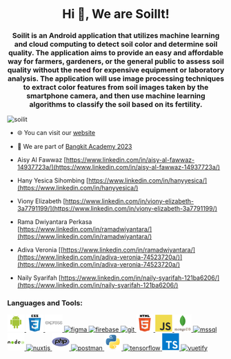 <h1 align="center">Hi 👋, We are SoilIt!</h1>
<h3 align="center">Soilit is an Android application that utilizes machine learning and cloud computing to detect soil color and determine soil quality. The application aims to provide an easy and affordable way for farmers, gardeners, or the general public to assess soil quality without the need for expensive equipment or laboratory analysis. The application will use image processing techniques to extract color features from soil images taken by the smartphone camera, and then use machine learning algorithms to classify the soil based on its fertility.</h3>

<p align="left"> <img src="https://komarev.com/ghpvc/?username=soilit&label=Profile%20views&color=0e75b6&style=flat" alt="soilit" /> </p>

- 🌐 You can visit our [website](https://soilit.web.app/)

- 🔭 We are part of [Bangkit Academy 2023](https://bangkit.academy/)

- Aisy Al Fawwaz [https://www.linkedin.com/in/aisy-al-fawwaz-14937723a/](https://www.linkedin.com/in/aisy-al-fawwaz-14937723a/)

- Hany Yesica Sihombing [https://www.linkedin.com/in/hanyyesica/](https://www.linkedin.com/in/hanyyesica/)

- Viony Elizabeth [https://www.linkedin.com/in/viony-elizabeth-3a7791199/](https://www.linkedin.com/in/viony-elizabeth-3a7791199/)

- Rama Dwiyantara Perkasa [https://www.linkedin.com/in/ramadwiyantara/](https://www.linkedin.com/in/ramadwiyantara/)

- Adiva Veronia [[https://www.linkedin.com/in/ramadwiyantara/](https://www.linkedin.com/in/adiva-veronia-74523720a/)](https://www.linkedin.com/in/adiva-veronia-74523720a/)

- Naily Syarifah [https://www.linkedin.com/in/naily-syarifah-121ba6206/](https://www.linkedin.com/in/naily-syarifah-121ba6206/)

<h3 align="left">Languages and Tools:</h3>
<p align="left"> <a href="https://developer.android.com" target="_blank" rel="noreferrer"> <img src="https://raw.githubusercontent.com/devicons/devicon/master/icons/android/android-original-wordmark.svg" alt="android" width="40" height="40"/> </a> <a href="https://www.w3schools.com/css/" target="_blank" rel="noreferrer"> <img src="https://raw.githubusercontent.com/devicons/devicon/master/icons/css3/css3-original-wordmark.svg" alt="css3" width="40" height="40"/> </a> <a href="https://expressjs.com" target="_blank" rel="noreferrer"> <img src="https://raw.githubusercontent.com/devicons/devicon/master/icons/express/express-original-wordmark.svg" alt="express" width="40" height="40"/> </a> <a href="https://www.figma.com/" target="_blank" rel="noreferrer"> <img src="https://www.vectorlogo.zone/logos/figma/figma-icon.svg" alt="figma" width="40" height="40"/> </a> <a href="https://firebase.google.com/" target="_blank" rel="noreferrer"> <img src="https://www.vectorlogo.zone/logos/firebase/firebase-icon.svg" alt="firebase" width="40" height="40"/> </a> <a href="https://git-scm.com/" target="_blank" rel="noreferrer"> <img src="https://www.vectorlogo.zone/logos/git-scm/git-scm-icon.svg" alt="git" width="40" height="40"/> </a> <a href="https://www.w3.org/html/" target="_blank" rel="noreferrer"> <img src="https://raw.githubusercontent.com/devicons/devicon/master/icons/html5/html5-original-wordmark.svg" alt="html5" width="40" height="40"/> </a> <a href="https://developer.mozilla.org/en-US/docs/Web/JavaScript" target="_blank" rel="noreferrer"> <img src="https://raw.githubusercontent.com/devicons/devicon/master/icons/javascript/javascript-original.svg" alt="javascript" width="40" height="40"/> </a> <a href="https://www.mongodb.com/" target="_blank" rel="noreferrer"> <img src="https://raw.githubusercontent.com/devicons/devicon/master/icons/mongodb/mongodb-original-wordmark.svg" alt="mongodb" width="40" height="40"/> </a> <a href="https://www.microsoft.com/en-us/sql-server" target="_blank" rel="noreferrer"> <img src="https://www.svgrepo.com/show/303229/microsoft-sql-server-logo.svg" alt="mssql" width="40" height="40"/> </a> <a href="https://nodejs.org" target="_blank" rel="noreferrer"> <img src="https://raw.githubusercontent.com/devicons/devicon/master/icons/nodejs/nodejs-original-wordmark.svg" alt="nodejs" width="40" height="40"/> </a> <a href="https://nuxtjs.org/" target="_blank" rel="noreferrer"> <img src="https://www.vectorlogo.zone/logos/nuxtjs/nuxtjs-icon.svg" alt="nuxtjs" width="40" height="40"/> </a> <a href="https://www.php.net" target="_blank" rel="noreferrer"> <img src="https://raw.githubusercontent.com/devicons/devicon/master/icons/php/php-original.svg" alt="php" width="40" height="40"/> </a> <a href="https://postman.com" target="_blank" rel="noreferrer"> <img src="https://www.vectorlogo.zone/logos/getpostman/getpostman-icon.svg" alt="postman" width="40" height="40"/> </a> <a href="https://www.python.org" target="_blank" rel="noreferrer"> <img src="https://raw.githubusercontent.com/devicons/devicon/master/icons/python/python-original.svg" alt="python" width="40" height="40"/> </a> <a href="https://www.tensorflow.org" target="_blank" rel="noreferrer"> <img src="https://www.vectorlogo.zone/logos/tensorflow/tensorflow-icon.svg" alt="tensorflow" width="40" height="40"/> </a> <a href="https://www.typescriptlang.org/" target="_blank" rel="noreferrer"> <img src="https://raw.githubusercontent.com/devicons/devicon/master/icons/typescript/typescript-original.svg" alt="typescript" width="40" height="40"/> </a> <a href="https://vuetifyjs.com/en/" target="_blank" rel="noreferrer"> <img src="https://bestofjs.org/logos/vuetify.svg" alt="vuetify" width="40" height="40"/> </a> </p>
